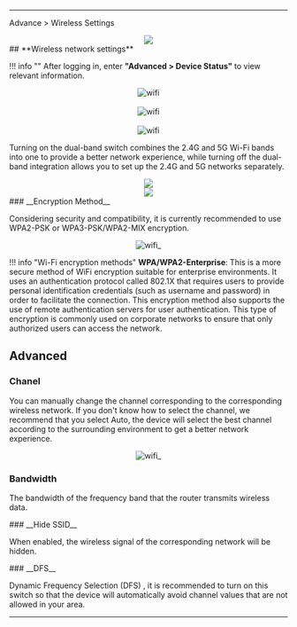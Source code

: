 ---
Advance >  Wireless Settings
<div style="text-align: center;">
	<img class="boxshadow" src="/images/wireless001.png">
</div>
## **Wireless network settings**

!!! info ""
	After logging in, enter __"Advanced > Device Status"__ to view relevant information.
	<div style="text-align: center;">
		<img alt="wifi" class="boxshadow" src="/images/wireless007.png">
	</div>		
	<div style="text-align: center;">
		<img alt="wifi" class="boxshadow" src="/images/wireless008.png">
	</div>		
	<div style="text-align: center;">
		<img alt="wifi" class="boxshadow" src="/images/wireless003.png">
	</div>		

Turning on the dual-band switch combines the 2.4G and 5G Wi-Fi bands into one to provide a better network experience, while turning off the dual-band integration allows you to set up the 2.4G and 5G networks separately.

<div style="text-align: center;">
    <img class="boxshadow" src="/images/repeaterwireless002.png">
</div>
<div style="text-align: center;">
    <img class="boxshadow" src="/images/repeaterwireless001.png">
</div>
### __Encryption Method__
<p class="text">
 Considering security and compatibility, it is currently recommended to use WPA2-PSK or WPA3-PSK/WPA2-MIX encryption.
</p>
<div style="text-align: center;">
    <img alt="wifi_" class="boxshadow" src="/images/wifi02.png">
</div>



!!! info "Wi-Fi encryption methods"	
	__WPA/WPA2-Enterprise__: This is a more secure method of WiFi encryption suitable for enterprise environments. It uses an authentication protocol called 802.1X that requires users to provide personal identification credentials (such as username and password) in order to facilitate the connection. This encryption method also supports the use of remote authentication servers for user authentication. This type of encryption is commonly used on corporate networks to ensure that only authorized users can access the network.



## __Advanced__
### __Chanel__
<p class="text">
 You can manually change the channel corresponding to the corresponding wireless network. If you don't know how to select the channel, we recommend that you select Auto, the device will select the best channel according to the surrounding environment to get a better network experience.
</p>

<div style="text-align: center;">
    <img alt="wifi_" class="boxshadow" src="/images/repeaterwireless003.png">
</div>

### __Bandwidth__
<p class="text">
 The bandwidth of the frequency band that the router transmits wireless data.
</p>
### __Hide SSID__
<p class="text">
When enabled, the wireless signal of the corresponding network will be hidden.
</p>
### __DFS__
<p class="text">
Dynamic Frequency Selection (DFS) , it is recommended to turn on this switch so that the device will automatically avoid channel values that are not allowed in your area.
</p>


___









